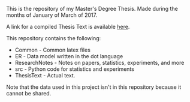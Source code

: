 This is the repository of my Master's Degree Thesis. Made during the months of
January of March of 2017.

A link for a compiled Thesis Text is available [here](https://drive.google.com/file/d/0B5Ih41EumBXCRmNra3h6bE9IeTA/view?usp=sharing).

This repository contains the following:

 * Common - Common latex files
 * ER - Data model written in the dot language
 * ResearchNotes - Notes on papers, statistics, experiments, and more
 * src - Python code for statistics and experiments
 * ThesisText - Actual text.

Note that the data used in this project isn't in this repository because it
cannot be shared.
